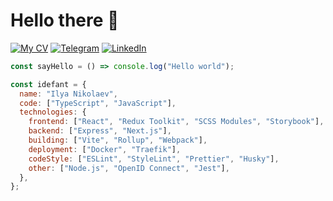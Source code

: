 # Hello there 👋

<!-- [![My CV](https://img.shields.io/badge/CV-Open_To_Work-07790e)](https://raw.githubusercontent.com/idefant/idefant/refs/heads/main/cv.pdf) -->
[![My CV](https://img.shields.io/badge/CV-07790e)](https://raw.githubusercontent.com/idefant/idefant/refs/heads/main/cv.pdf)
[![Telegram](https://img.shields.io/badge/%40idefant-blue?logo=telegram&logoColor=white)](https://t.me/idefant)
[![LinkedIn](https://img.shields.io/badge/LinkedIn-%40idefant-blue?logoColor=white)](https://www.linkedin.com/in/idefant/)


```js
const sayHello = () => console.log("Hello world");

const idefant = {
  name: "Ilya Nikolaev",
  code: ["TypeScript", "JavaScript"],
  technologies: {
    frontend: ["React", "Redux Toolkit", "SCSS Modules", "Storybook"],
    backend: ["Express", "Next.js"],
    building: ["Vite", "Rollup", "Webpack"],
    deployment: ["Docker", "Traefik"],
    codeStyle: ["ESLint", "StyleLint", "Prettier", "Husky"],
    other: ["Node.js", "OpenID Connect", "Jest"],
  },
};
```
